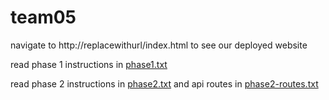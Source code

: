 # team05

navigate to http://replacewithurl/index.html to see our deployed website

read phase 1 instructions in [phase1.txt](./phase1.txt)

read phase 2 instructions in [phase2.txt](./phase2.txt) and api routes in [phase2-routes.txt](./phase2-routes.txt)
